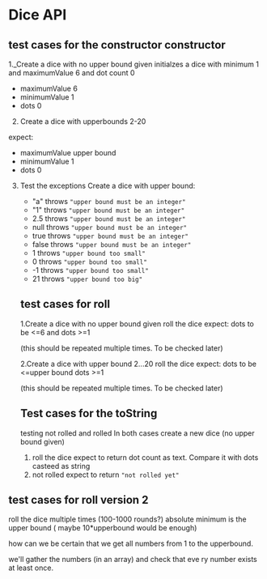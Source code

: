 # Dice API

## test cases for the constructor **constructor**

1.\_Create a dice with no upper bound given initialzes a dice with minimum 1 and maximumValue 6 and dot count 0

- maximumValue 6
- minimumValue 1
- dots 0

2. Create a dice with upperbounds 2-20

expect:

- maximumValue upper bound
- minimumValue 1
- dots 0

3. Test the exceptions
   Create a dice with upper bound:

   - "a" throws `"upper bound must be an integer"`
   - "1" throws `"upper bound must be an integer"`
   - 2.5 throws `"upper bound must be an integer"`
   - null throws `"upper bound must be an integer"`
   - true throws `"upper bound must be an integer"`
   - false throws `"upper bound must be an integer"`
   - 1 throws `"upper bound too small"`
   - 0 throws `"upper bound too small"`
   - -1 throws `"upper bound too small"`
   - 21 throws `"upper bound too big"`

   ## test cases for roll

   1.Create a dice with no upper bound given
   roll the dice
   expect:
   dots to be <=6
   and dots >=1

   (this should be repeated multiple times. To be checked later)

   2.Create a dice with upper bound 2...20
   roll the dice
   expect:
   dots to be <=upper bound
   dots >=1

   (this should be repeated multiple times. To be checked later)

   ## Test cases for the toString

   testing not rolled and rolled
   In both cases create a new dice (no upper bound given)

   1. roll the dice
      expect to return dot count as text. Compare it with dots casteed as string
   2. not rolled
      expect to return `"not rolled yet"`


## test cases for roll version 2
roll the dice multiple times (100-1000 rounds?)
absolute minimum is the upper bound ( maybe 10*upperbound would be enough)

how can we be certain that we get all numbers from 1 to the upperbound.

we'll gather the numbers (in an array) and check that eve ry number exists at least once.